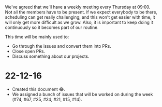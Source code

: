 We've agreed that we'll have a weekly meeting every Thursday at 09:00. Not all the members have to be present. If we expect everybody to be there, scheduling can get really challenging, and this won't get easier with time, it will only get more difficult as we grow. Also, it is important to keep doing it continuously so it becomes part of our routine.

This time will be mainly used to:
- Go through the issues and convert them into PRs.
- Close open PRs.
- Discuss something about our projects.

# 22-12-16
- Created this document 😂.
- We assigned a bunch of issues that will be worked on during the week (#74, #67, #25, #24, #21, #15, #14).
